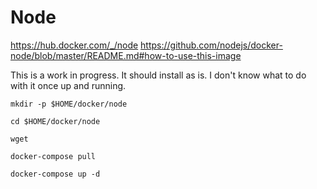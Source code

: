 # Node

https://hub.docker.com/_/node
https://github.com/nodejs/docker-node/blob/master/README.md#how-to-use-this-image

This is a work in progress. It should install as is. I don't know what to do with it once up and running.

```
mkdir -p $HOME/docker/node
```
```
cd $HOME/docker/node
```
```
wget 
```
```
docker-compose pull
```
```
docker-compose up -d
```